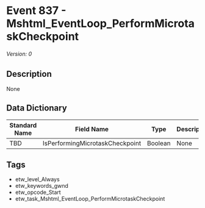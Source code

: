 # Event 837 - Mshtml_EventLoop_PerformMicrotaskCheckpoint
###### Version: 0

## Description
None

## Data Dictionary
|Standard Name|Field Name|Type|Description|Sample Value|
|---|---|---|---|---|
|TBD|IsPerformingMicrotaskCheckpoint|Boolean|None|`None`|

## Tags
* etw_level_Always
* etw_keywords_gwnd
* etw_opcode_Start
* etw_task_Mshtml_EventLoop_PerformMicrotaskCheckpoint